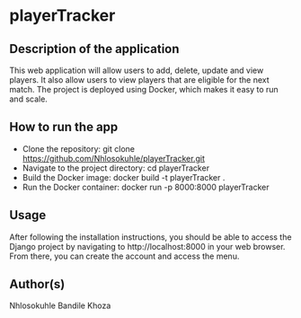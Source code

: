 # playerTracker

## Description of the application
This web application will allow users to add, delete, update and view players. It also allow users to view players that are eligible for the next match. The project is deployed using Docker, which makes it easy to run and scale.

## How to run the app
* Clone the repository: git clone https://github.com/Nhlosokuhle/playerTracker.git
* Navigate to the project directory: cd playerTracker
* Build the Docker image: docker build -t playerTracker .
* Run the Docker container: docker run -p 8000:8000 playerTracker

## Usage
After following the installation instructions, you should be able to access the Django project by navigating to http://localhost:8000 in your web browser. From there, you can create the account and access the menu.

## Author(s)
Nhlosokuhle Bandile Khoza
